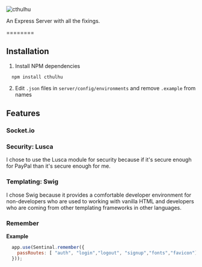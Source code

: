 
![cthulhu](http://img3.wikia.nocookie.net/__cb20120509185304/powerlisting/images/9/90/Great-cthulhu.jpg)

An Express Server with all the fixings.

========

## Installation

1. Install NPM dependencies

  ```
    npm install cthulhu
  ```

2. Edit `.json` files in `server/config/environments` and remove `.example` from names

## Features

### Socket.io

### Security: Lusca

I chose to use the Lusca module for security because if it's secure enough for
PayPal than it's secure enough for me.

### Templating: Swig  

I chose Swig because it provides a comfortable developer environment for
non-developers who are used to working with vanilla HTML and developers who are
coming from other templating frameworks in other languages.

### Remember

**Example**

```js
  app.use(Sentinal.remember({
    passRoutes: [ "auth", "login","logout", "signup","fonts","favicon"]
  }));
```
